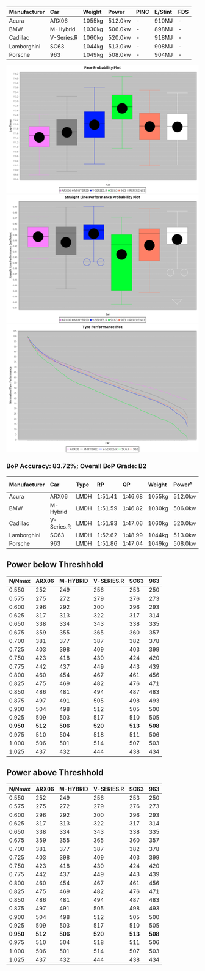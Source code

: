 | Manufacturer | Car        | Weight | Power   | PINC    | E/Stint | FDS     |
|:-|:-|:-|:-|:-|:-|:-|
| Acura        | ARX06      | 1055kg | 512.0kw |    -    | 910MJ   |    -    |
| BMW          | M-Hybrid   | 1030kg | 506.0kw |    -    | 898MJ   |    -    |
| Cadillac     | V-Series.R | 1060kg | 520.0kw |    -    | 918MJ   |    -    |
| Lamborghini  | SC63       | 1044kg | 513.0kw |    -    | 908MJ   |    -    |
| Porsche      | 963        | 1049kg | 508.0kw |    -    | 904MJ   |    -    |

![PACECHART](./IMG/OFFICIAL.png)
![STRAIGHTLINEPERFORMANCECHART](./IMG/OFFICIAL_sp.png)
![TYREPERFORMANCECHART](./IMG/OFFICIAL_tw.png)

### BoP Accuracy: 83.72%; Overall BoP Grade: B2
| Manufacturer | Car        | Type | RP      | QP      | Weight | Power¹  | Threshhold | PINC    | Power²   | E/Stint | AVG Vmax  | FDS     | RDLC | L/Stint | BOP-Grade | Model Accuracy | Model Points | Match%  | SimDiff |
|:-|:-|:-|:-|:-|:-|:-|:-|:-|:-|:-|:-|:-|:-|:-|:-|:-|:-|:-|:-|
| Acura        | ARX06      | LMDH | 1:51.41 | 1:46.68 | 1055kg | 512.0kw | 0.0kph     |    -    | 512.00kw |  910MJ  | 280.84kph |    -    | 1.02 | 29      | -D1       | 100.00%        | 996          | 66.45%  | #       |
| BMW          | M-Hybrid   | LMDH | 1:51.59 | 1:46.82 | 1030kg | 506.0kw | 0.0kph     |    -    | 506.00kw |  898MJ  | 279.96kph |    -    | 1.05 | 29      | -B1       | 100.00%        | 3339         | 89.52%  | -0.68   |
| Cadillac     | V-Series.R | LMDH | 1:51.93 | 1:47.06 | 1060kg | 520.0kw | 0.0kph     |    -    | 520.00kw |  918MJ  | 281.21kph |    -    | 1.01 | 29      | +A2       | 99.03%         | 6041         | 94.24%  | +1.31   |
| Lamborghini  | SC63       | LMDH | 1:52.62 | 1:48.99 | 1044kg | 513.0kw | 0.0kph     |    -    | 513.00kw |  908MJ  | 276.67kph |    -    | 1.06 | 29      | +D1       | 100.00%        | 784          | 68.37%  | #       |
| Porsche      | 963        | LMDH | 1:51.86 | 1:47.04 | 1049kg | 508.0kw | 0.0kph     |    -    | 508.00kw |  904MJ  | 278.42kph |    -    | 1.03 | 29      | ~A1       | 99.89%         | 15174        | 100.00% | +0.89   |

## Power below Threshhold
| N/Nmax    | ARX06   | M-HYBRID | V-SERIES.R | SC63    | 963     |
|:-|:-|:-|:-|:-|:-|
|  0.550    |  252    |  249     |  256       |  253    |  250    |
|  0.575    |  275    |  272     |  279       |  276    |  273    |
|  0.600    |  296    |  292     |  300       |  296    |  293    |
|  0.625    |  317    |  313     |  322       |  317    |  314    |
|  0.650    |  338    |  334     |  343       |  338    |  335    |
|  0.675    |  359    |  355     |  365       |  360    |  357    |
|  0.700    |  381    |  377     |  387       |  382    |  378    |
|  0.725    |  403    |  398     |  409       |  403    |  399    |
|  0.750    |  423    |  418     |  430       |  424    |  420    |
|  0.775    |  442    |  437     |  449       |  443    |  439    |
|  0.800    |  460    |  454     |  467       |  461    |  456    |
|  0.825    |  475    |  469     |  482       |  476    |  471    |
|  0.850    |  486    |  481     |  494       |  487    |  483    |
|  0.875    |  497    |  491     |  505       |  498    |  493    |
|  0.900    |  504    |  498     |  512       |  505    |  500    |
|  0.925    |  509    |  503     |  517       |  510    |  505    |
| **0.950** | **512** | **506**  | **520**    | **513** | **508** |
|  0.975    |  510    |  504     |  518       |  511    |  506    |
|  1.000    |  506    |  501     |  514       |  507    |  503    |
|  1.025    |  437    |  432     |  444       |  438    |  434    |

## Power above Threshhold
| N/Nmax    | ARX06   | M-HYBRID | V-SERIES.R | SC63    | 963     |
|:-|:-|:-|:-|:-|:-|
|  0.550    |  252    |  249     |  256       |  253    |  250    |
|  0.575    |  275    |  272     |  279       |  276    |  273    |
|  0.600    |  296    |  292     |  300       |  296    |  293    |
|  0.625    |  317    |  313     |  322       |  317    |  314    |
|  0.650    |  338    |  334     |  343       |  338    |  335    |
|  0.675    |  359    |  355     |  365       |  360    |  357    |
|  0.700    |  381    |  377     |  387       |  382    |  378    |
|  0.725    |  403    |  398     |  409       |  403    |  399    |
|  0.750    |  423    |  418     |  430       |  424    |  420    |
|  0.775    |  442    |  437     |  449       |  443    |  439    |
|  0.800    |  460    |  454     |  467       |  461    |  456    |
|  0.825    |  475    |  469     |  482       |  476    |  471    |
|  0.850    |  486    |  481     |  494       |  487    |  483    |
|  0.875    |  497    |  491     |  505       |  498    |  493    |
|  0.900    |  504    |  498     |  512       |  505    |  500    |
|  0.925    |  509    |  503     |  517       |  510    |  505    |
| **0.950** | **512** | **506**  | **520**    | **513** | **508** |
|  0.975    |  510    |  504     |  518       |  511    |  506    |
|  1.000    |  506    |  501     |  514       |  507    |  503    |
|  1.025    |  437    |  432     |  444       |  438    |  434    |
